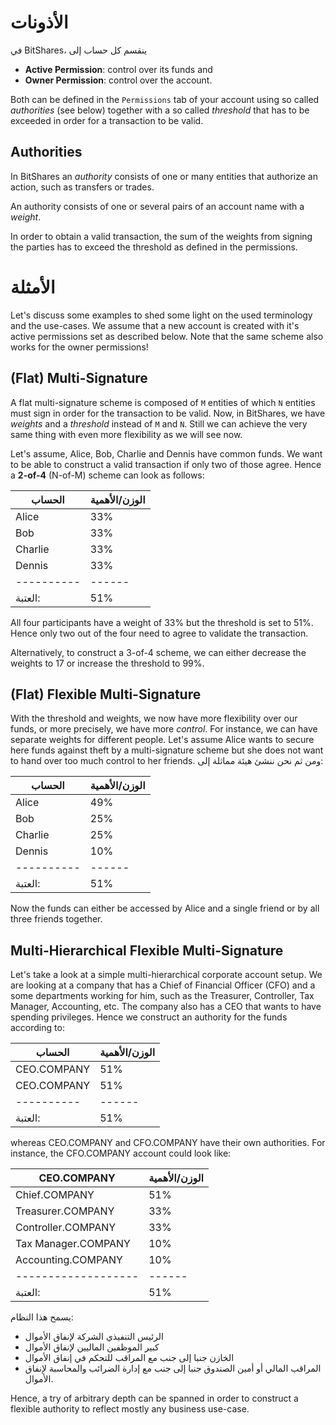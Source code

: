 # الأذونات

في BitShares، ينقسم كل حساب إلى

* **Active Permission**: control over its funds and
* **Owner Permission**: control over the account.

Both can be defined in the `Permissions` tab of your account using so called *authorities* (see below) together with a so called *threshold* that has to be exceeded in order for a transaction to be valid.

## Authorities

In BitShares an *authority* consists of one or many entities that authorize an action, such as transfers or trades.

An authority consists of one or several pairs of an account name with a *weight*.

In order to obtain a valid transaction, the sum of the weights from signing the parties has to exceed the threshold as defined in the permissions.

# الأمثلة

Let's discuss some examples to shed some light on the used terminology and the use-cases. We assume that a new account is created with it's active permissions set as described below. Note that the same scheme also works for the owner permissions!

## (Flat) Multi-Signature

A flat multi-signature scheme is composed of `M` entities of which `N` entities must sign in order for the transaction to be valid. Now, in BitShares, we have *weights* and a *threshold* instead of `M` and `N`. Still we can achieve the very same thing with even more flexibility as we will see now.

Let's assume, Alice, Bob, Charlie and Dennis have common funds. We want to be able to construct a valid transaction if only two of those agree. Hence a **2-of-4** (N-of-M) scheme can look as follows:

| الحساب        | الوزن/الأهمية |
| ------------- | ------------- |
| Alice         | 33%           |
| Bob           | 33%           |
| Charlie       | 33%           |
| Dennis        | 33%           |
| \---\---\---- | \---\---      |
| العتبة:       | 51%           |

All four participants have a weight of 33% but the threshold is set to 51%. Hence only two out of the four need to agree to validate the transaction.

Alternatively, to construct a 3-of-4 scheme, we can either decrease the weights to 17 or increase the threshold to 99%.

## (Flat) Flexible Multi-Signature

With the threshold and weights, we now have more flexibility over our funds, or more precisely, we have more *control*. For instance, we can have separate weights for different people. Let's assume Alice wants to secure here funds against theft by a multi-signature scheme but she does not want to hand over too much control to her friends. ومن ثم نحن ننشئ هيئة مماثلة إلى:

| الحساب        | الوزن/الأهمية |
| ------------- | ------------- |
| Alice         | 49%           |
| Bob           | 25%           |
| Charlie       | 25%           |
| Dennis        | 10%           |
| \---\---\---- | \---\---      |
| العتبة:       | 51%           |

Now the funds can either be accessed by Alice and a single friend or by all three friends together.

## Multi-Hierarchical Flexible Multi-Signature

Let's take a look at a simple multi-hierarchical corporate account setup. We are looking at a company that has a Chief of Financial Officer (CFO) and a some departments working for him, such as the Treasurer, Controller, Tax Manager, Accounting, etc. The company also has a CEO that wants to have spending privileges. Hence we construct an authority for the funds according to:

| الحساب        | الوزن/الأهمية |
| ------------- | ------------- |
| CEO.COMPANY   | 51%           |
| CEO.COMPANY   | 51%           |
| \---\---\---- | \---\---      |
| العتبة:       | 51%           |

whereas CEO.COMPANY and CFO.COMPANY have their own authorities. For instance, the CFO.COMPANY account could look like:

| CEO.COMPANY               | الوزن/الأهمية |
| ------------------------- | ------------- |
| Chief.COMPANY             | 51%           |
| Treasurer.COMPANY         | 33%           |
| Controller.COMPANY        | 33%           |
| Tax Manager.COMPANY       | 10%           |
| Accounting.COMPANY        | 10%           |
| \---\---\---\---\---\---- | \---\---      |
| العتبة:                   | 51%           |

يسمح هذا النظام:

* الرئيس التنفيذي الشركة لإنفاق الأموال
* كبير الموظفين الماليين لإنفاق الأموال
* الخازن جنبا إلى جنب مع المراقب للتحكم في إنفاق الأموال
* المراقب المالي أو أمين الصندوق جنبا إلى جنب مع إدارة الضرائب والمحاسبة لإنفاق الأموال.

Hence, a try of arbitrary depth can be spanned in order to construct a flexible authority to reflect mostly any business use-case.